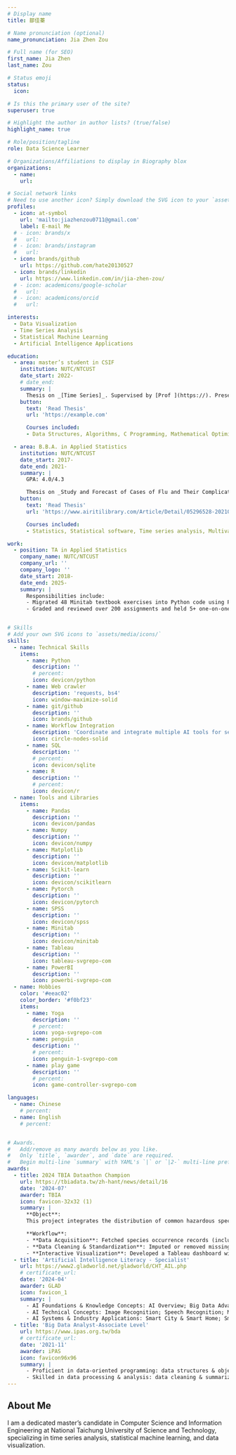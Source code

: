 ```yaml
---
# Display name
title: 鄒佳蓁

# Name pronunciation (optional)
name_pronunciation: Jia Zhen Zou

# Full name (for SEO)
first_name: Jia Zhen
last_name: Zou

# Status emoji
status:
  icon: 

# Is this the primary user of the site?
superuser: true

# Highlight the author in author lists? (true/false)
highlight_name: true

# Role/position/tagline
role: Data Science Learner

# Organizations/Affiliations to display in Biography blox
organizations:
  - name: 
    url: 

# Social network links
# Need to use another icon? Simply download the SVG icon to your `assets/media/icons/` folder.
profiles:
  - icon: at-symbol
    url: 'mailto:jiazhenzou0711@gmail.com'
    label: E-mail Me
  # - icon: brands/x
  #   url: 
  # - icon: brands/instagram
  #   url: 
  - icon: brands/github
    url: https://github.com/hate20130527
  - icon: brands/linkedin
    url: https://www.linkedin.com/in/jia-zhen-zou/
  # - icon: academicons/google-scholar
  #   url: 
  # - icon: academicons/orcid
  #   url: 

interests:
  - Data Visualization
  - Time Series Analysis
  - Statistical Machine Learning
  - Artificial Intelligence Applications

education:
  - area: master’s student in CSIF
    institution: NUTC/NTCUST
    date_start: 2022-
    # date_end: 
    summary: |
      Thesis on _[Time Series]_. Supervised by [Prof ](https://). Presented papers at a [] conferences with the contributions being published in [] journals.
    button:
      text: 'Read Thesis'
      url: 'https://example.com'

      Courses included:
      - Data Structures, Algorithms, C Programming, Mathematical Optimization, Database Systems, Information Security, Computer Networks, Image Recognition, Image Processing, and Data Mining.

  - area: B.B.A. in Applied Statistics
    institution: NUTC/NTCUST
    date_start: 2017-
    date_end: 2021-
    summary: |
      GPA: 4.0/4.3

      Thesis on _Study and Forecast of Cases of Flu and Their Complications_. Supervised by [Prof Jau-Chuan Ke](http://web.nutc.edu.tw/~jauchuan/). Published in JCSA.
    button:
      text: 'Read Thesis'
      url: 'https://www.airitilibrary.com/Article/Detail/05296528-202109-202109110010-202109110010-172-225'

      Courses included:
      - Statistics, Statistical software, Time series analysis, Multivariate statistics, Data mining, Design of experiments

work:
  - position: TA in Applied Statistics
    company_name: NUTC/NTCUST
    company_url: ''
    company_logo: ''
    date_start: 2018-
    date_end: 2025-
    summary: |
      Responsibilities include:
      - Migrated 48 Minitab textbook exercises into Python code using Pandas, NumPy, Statsmodels, and Matplotlib, automating end-to-end statistical workflows and reducing analysis time by 37%. 
      - Graded and reviewed over 200 assignments and held 5+ one-on-one office-hour sessions, resulting in a 15% increase in average student grades.


# Skills
# Add your own SVG icons to `assets/media/icons/`
skills:
  - name: Technical Skills
    items:
      - name: Python
        description: ''
        # percent: 
        icon: devicon/python
      - name: Web crawler
        description: 'requests, bs4'
        icon: window-maximize-solid
      - name: git/github
        description: ''
        icon: brands/github
      - name: Workflow Integration
        description: 'Coordinate and integrate multiple AI tools for seamless collaboration.'
        icon: circle-nodes-solid
      - name: SQL
        description: ''
        # percent: 
        icon: devicon/sqlite
      - name: R
        description: ''
        # percent: 
        icon: devicon/r
  - name: Tools and Libraries
    items:
      - name: Pandas
        description: ''
        icon: devicon/pandas
      - name: Numpy
        description: ''
        icon: devicon/numpy
      - name: Matplotlib
        description: ''
        icon: devicon/matplotlib
      - name: Scikit-learn
        description: ''
        icon: devicon/scikitlearn
      - name: Pytorch
        description: ''
        icon: devicon/pytorch
      - name: SPSS
        description: ''
        icon: devicon/spss
      - name: Minitab
        description: ''
        icon: devicon/minitab
      - name: Tableau
        description: ''
        icon: tableau-svgrepo-com
      - name: PowerBI
        description: ''
        icon: powerbi-svgrepo-com
  - name: Hobbies
    color: '#eeac02'
    color_border: '#f0bf23'
    items:
      - name: Yoga
        description: ''
        # percent: 
        icon: yoga-svgrepo-com
      - name: penguin
        description: ''
        # percent:
        icon: penguin-1-svgrepo-com
      - name: play game
        description: ''
        # percent: 
        icon: game-controller-svgrepo-com

languages:
  - name: Chinese
    # percent:
  - name: English
    # percent: 


# Awards.
#   Add/remove as many awards below as you like.
#   Only `title`, `awarder`, and `date` are required.
#   Begin multi-line `summary` with YAML's `|` or `|2-` multi-line prefix and indent 2 spaces below.
awards:
  - title: 2024 TBIA Dataathon Champion
    url: https://tbiadata.tw/zh-hant/news/detail/16
    date: '2024-07'
    awarder: TBIA
    icon: favicon-32x32 (1)
    summary: |
      **Object**:
      This project integrates the distribution of common hazardous species in Taiwan’s mountainous regions with environmental factors using geospatial data. It delivers an interactive dashboard and web interface that enable users to quickly query and visualize information by season and region, enhancing hiking safety awareness. 

      **Workflow**:
      - **Data Acquisition**: Fetched species occurrence records (including longitude, latitude, and timestamp fields) from TBIA and iNaturalist APIs using Python.
      - **Data Cleaning & Standardization**: Imputed or removed missing/anomalous values, normalized field formats, and validated spatial accuracy.
      - **Interactive Visualization**: Developed a Tableau dashboard with dynamic filters for region and time, then embedded it into a web page.
  - title: 'Artificial Intelligence Literacy - Specialist'
    url: https://www2.gladworld.net/gladworld/CHT_AIL.php
    # certificate_url: 
    date: '2024-04'
    awarder: GLAD
    icon: favicon_1
    summary: |
      - AI Foundations & Knowledge Concepts: AI Overview; Big Data Advanced Concepts; Knowledge Representation
      - AI Technical Concepts: Image Recognition; Speech Recognition; Machine Learning; Deep Learning
      - AI Systems & Industry Applications: Smart City & Smart Home; Smart Medical Care & Public Health; Intelligent Education; New Retail & Customer Services; Intelligent Manufacturing; AI & Society Development
  - title: 'Big Data Analyst-Associate Level'
    url: https://www.ipas.org.tw/bda
    # certificate_url: 
    date: '2021-11'
    awarder: iPAS
    icon: favicon96x96
    summary: |
      - Proficient in data-oriented programming: data structures & objects, relational/NoSQL databases, data import/export, functions & control flow, debugging & performance tuning.
      - Skilled in data processing & analysis: data cleaning & summarization, feature transformation & extraction, big data concepts, probability & statistics fundamentals, exploratory data analysis (EDA), supervised & unsupervised learning.
---
```


## About Me

I am a dedicated master’s candidate in Computer Science and Information Engineering at National Taichung University of Science and Technology, specializing in time series analysis, statistical machine learning, and data visualization. 
